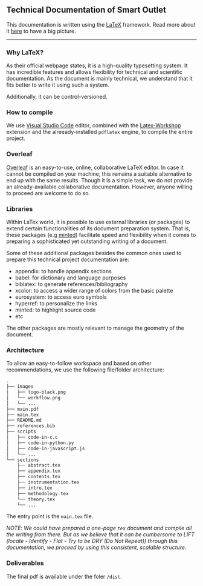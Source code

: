 ## Technical Documentation of Smart Outlet

This documentation is written using the [LaTeX](https://www.latex-project.org/about/) framework. Read more about it [here](https://www.latex-project.org/) to have a big picture.

---

### Why LaTeX?
As their official webpage states, it is a high-quality typesetting system. It has incredible features and allows flexibility for technical and scientific documentation. As the document is mainly technical, we understand that it fits better to write it using such a system.

Additionally, it can be control-versioned.

### How to compile
We use [Visual Studio Code](https://code.visualstudio.com/) editor, combined with the [Latex-Workshop](https://marketplace.visualstudio.com/items?itemName=James-Yu.latex-workshop) extension and the alreeady-installed `pdflatex` engine, to compile the entire project.

### Overleaf
[Overleaf](https://www.overleaf.com/) is an easy-to-use, online, collaborative LaTeX editor. In case it cannot be compiled on your machine, this remains a suitable alternative to end up with the same results. Though it is a simple task, we do not provide an already-available collaborative documentation. However, anyone willing to proceed are welcome to do so.

### Libraries
Within LaTex world, it is possible to use external libraries (or packages) to extend certain functionalities of its document preparation system. That is, these packages (e.g [minted](https://ctan.org/pkg/minted?lang=en)) facilitate speed and flexibility when it comes to preparing a sophisticated yet outstanding writing of a document.

Some of these additional packages besides the common ones used to prepare this technical project documentation are:
* appendix: to handle appendix sections
* babel: for dictionary and language purposes
* biblatex: to generate references/bibliography
* xcolor: to access a wider range of colors from the basic palette
* eurosystem: to access euro symbols
* hyperref: to personalize the links
* minted: to highlight source code
* etc

The other packages are mostly relevant to manage the geometry of the document.

### Architecture
To allow an easy-to-follow workspace and based on other recommendations, we use the following file/folder architecture:
```bash
.
├── images
│   ├── logo-black.png
│   └── workflow.png
│   └── ...
├── main.pdf
├── main.tex
├── README.md
├── references.bib
├── scripts
│   ├── code-in-c.c
│   ├── code-in-python.py
│   ├── code-in-javascript.js
│   └── ...
└── sections
    ├── abstract.tex
    ├── appendix.tex
    ├── contents.tex
    ├── instrumentation.tex
    ├── intro.tex
    ├── methodology.tex
    └── theory.tex
    └── ...
```
The entry point is the `main.tex` file.

*NOTE*: _We could have prepared a one-page `tex` document and compile all the writing from there. But as we believe that it can be cumbersome to LIFT (locate - Identify - Flat - Try to be DRY (Do Not Repeat)) through this documentation, we proceed by using this consistent, scalable structure._

### Deliverables
The final pdf is available under the foler `/dist`.
